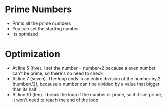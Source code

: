 # Prime Numbers
- Prints all the prime numbers
- You can set the starting number
- Its optmized 

# Optimization
- At line 5 (five). I set the number = number+2 because a even number can't be prime, so there's no need to check
- At line 7 (seven). The loop ends in an entire division of the number by 2 (number//2), because a number can't be divided by a value that bigger than its half
- At line 10 (ten). I break the loop if the number is prime, so if it isnt prime, it won't need to reach the end of the loop
